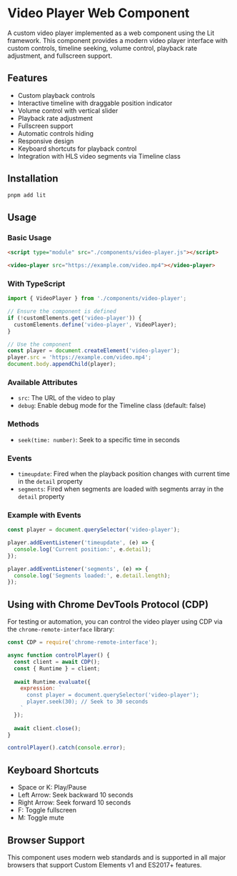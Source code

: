 # Video Player Web Component

A custom video player implemented as a web component using the Lit framework. This component provides a modern video player interface with custom controls, timeline seeking, volume control, playback rate adjustment, and fullscreen support.

## Features

- Custom playback controls
- Interactive timeline with draggable position indicator
- Volume control with vertical slider
- Playback rate adjustment
- Fullscreen support
- Automatic controls hiding
- Responsive design
- Keyboard shortcuts for playback control
- Integration with HLS video segments via Timeline class

## Installation

```bash
pnpm add lit
```

## Usage

### Basic Usage

```html
<script type="module" src="./components/video-player.js"></script>

<video-player src="https://example.com/video.mp4"></video-player>
```

### With TypeScript

```typescript
import { VideoPlayer } from './components/video-player';

// Ensure the component is defined
if (!customElements.get('video-player')) {
  customElements.define('video-player', VideoPlayer);
}

// Use the component
const player = document.createElement('video-player');
player.src = 'https://example.com/video.mp4';
document.body.appendChild(player);
```

### Available Attributes

- `src`: The URL of the video to play
- `debug`: Enable debug mode for the Timeline class (default: false)

### Methods

- `seek(time: number)`: Seek to a specific time in seconds

### Events

- `timeupdate`: Fired when the playback position changes with current time in the `detail` property
- `segments`: Fired when segments are loaded with segments array in the `detail` property

### Example with Events

```javascript
const player = document.querySelector('video-player');

player.addEventListener('timeupdate', (e) => {
  console.log('Current position:', e.detail);
});

player.addEventListener('segments', (e) => {
  console.log('Segments loaded:', e.detail.length);
});
```

## Using with Chrome DevTools Protocol (CDP)

For testing or automation, you can control the video player using CDP via the `chrome-remote-interface` library:

```javascript
const CDP = require('chrome-remote-interface');

async function controlPlayer() {
  const client = await CDP();
  const { Runtime } = client;
  
  await Runtime.evaluate({
    expression: `
      const player = document.querySelector('video-player');
      player.seek(30); // Seek to 30 seconds
    `
  });
  
  await client.close();
}

controlPlayer().catch(console.error);
```

## Keyboard Shortcuts

- Space or K: Play/Pause
- Left Arrow: Seek backward 10 seconds
- Right Arrow: Seek forward 10 seconds
- F: Toggle fullscreen
- M: Toggle mute

## Browser Support

This component uses modern web standards and is supported in all major browsers that support Custom Elements v1 and ES2017+ features. 